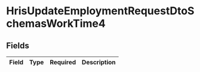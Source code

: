 # HrisUpdateEmploymentRequestDtoSchemasWorkTime4


## Fields

| Field       | Type        | Required    | Description |
| ----------- | ----------- | ----------- | ----------- |